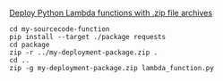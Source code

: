 [Deploy Python Lambda functions with .zip file archives](https://docs.aws.amazon.com/lambda/latest/dg/python-package.html)
```shell
cd my-sourcecode-function
pip install --target ./package requests
cd package
zip -r ../my-deployment-package.zip .
cd ..
zip -g my-deployment-package.zip lambda_function.py
```
